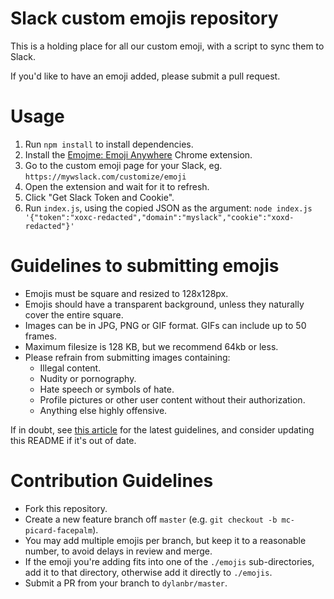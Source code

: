 # Slack custom emojis repository

This is a holding place for all our custom emoji, with a script to sync them to Slack.

If you'd like to have an emoji added, please submit a pull request.

# Usage
1. Run `npm install` to install dependencies.
2. Install the [Emojme: Emoji Anywhere](https://chromewebstore.google.com/detail/emojme-emoji-anywhere/nbnaglaclijdfidbinlcnfdbikpbdkog?hl=en-US&pli=1) Chrome extension.
3. Go to the custom emoji page for your Slack, eg. `https://mywslack.com/customize/emoji`
5. Open the extension and wait for it to refresh.
5. Click "Get Slack Token and Cookie".
6. Run `index.js`, using the copied JSON as the argument: `node index.js '{"token":"xoxc-redacted","domain":"myslack","cookie":"xoxd-redacted"}'`


# Guidelines to submitting emojis
- Emojis must be square and resized to 128x128px.
- Emojis should have a transparent background, unless they naturally cover the entire square.
- Images can be in JPG, PNG or GIF format. GIFs can include up to 50 frames.  
- Maximum filesize is 128 KB, but we recommend 64kb or less.
- Please refrain from submitting images containing:
  - Illegal content.
  - Nudity or pornography.
  - Hate speech or symbols of hate.
  - Profile pictures or other user content without their authorization.
  - Anything else highly offensive.

If in doubt, see [this article](https://get.slack.help/hc/en-us/articles/206870177-Add-custom-emoji) for the latest guidelines, and consider updating this README if it's out of date.

# Contribution Guidelines
- Fork this repository.
- Create a new feature branch off `master` (e.g. `git checkout -b mc-picard-facepalm`).
- You may add multiple emojis per branch, but keep it to a reasonable number, to avoid delays in review and merge.
- If the emoji you're adding fits into one of the `./emojis` sub-directories, add it to that directory, otherwise add it directly to `./emojis`.
- Submit a PR from your branch to `dylanbr/master`.
